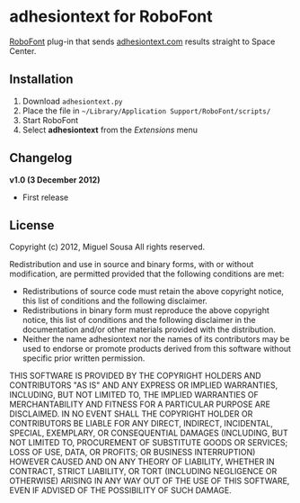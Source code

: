 adhesiontext for RoboFont
=========================
[RoboFont](http://www.robofont.com/) plug-in that sends [adhesiontext.com](http://adhesiontext.com/) results straight to Space Center.

Installation
-----
1. Download `adhesiontext.py`
2. Place the file in `~/Library/Application Support/RoboFont/scripts/`
3. Start RoboFont
4. Select **adhesiontext** from the *Extensions* menu

Changelog
-----
**v1.0 (3 December 2012)**
- First release

License
-----
Copyright (c) 2012, Miguel Sousa
All rights reserved.

Redistribution and use in source and binary forms, with or without modification, are
permitted provided that the following conditions are met:

* Redistributions of source code must retain the above copyright notice, this list of
  conditions and the following disclaimer.
* Redistributions in binary form must reproduce the above copyright notice, this list of
  conditions and the following disclaimer in the documentation and/or other materials
  provided with the distribution.
* Neither the name adhesiontext nor the names of its contributors may be used to endorse
  or promote products derived from this software without specific prior written permission.

THIS SOFTWARE IS PROVIDED BY THE COPYRIGHT HOLDERS AND CONTRIBUTORS "AS IS" AND ANY
EXPRESS OR IMPLIED WARRANTIES, INCLUDING, BUT NOT LIMITED TO, THE IMPLIED WARRANTIES OF
MERCHANTABILITY AND FITNESS FOR A PARTICULAR PURPOSE ARE DISCLAIMED. IN NO EVENT SHALL THE
COPYRIGHT HOLDER OR CONTRIBUTORS BE LIABLE FOR ANY DIRECT, INDIRECT, INCIDENTAL, SPECIAL,
EXEMPLARY, OR CONSEQUENTIAL DAMAGES (INCLUDING, BUT NOT LIMITED TO, PROCUREMENT OF
SUBSTITUTE GOODS OR SERVICES; LOSS OF USE, DATA, OR PROFITS; OR BUSINESS INTERRUPTION)
HOWEVER CAUSED AND ON ANY THEORY OF LIABILITY, WHETHER IN CONTRACT, STRICT LIABILITY, OR
TORT (INCLUDING NEGLIGENCE OR OTHERWISE) ARISING IN ANY WAY OUT OF THE USE OF THIS
SOFTWARE, EVEN IF ADVISED OF THE POSSIBILITY OF SUCH DAMAGE.
